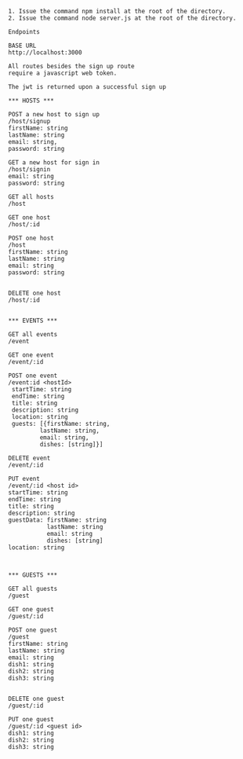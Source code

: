     1. Issue the command npm install at the root of the directory.
    2. Issue the command node server.js at the root of the directory.

    Endpoints

    BASE URL
    http://localhost:3000

    All routes besides the sign up route
    require a javascript web token.

    The jwt is returned upon a successful sign up

    *** HOSTS ***

    POST a new host to sign up
    /host/signup
    firstName: string
    lastName: string
    email: string,
    password: string

    GET a new host for sign in
    /host/signin
    email: string
    password: string

    GET all hosts
    /host

    GET one host
    /host/:id

    POST one host
    /host
    firstName: string
    lastName: string
    email: string
    password: string


    DELETE one host
    /host/:id


    *** EVENTS ***

    GET all events
    /event

    GET one event
    /event/:id

    POST one event
    /event:id <hostId>
     startTime: string
     endTime: string
     title: string
     description: string
     location: string
     guests: [{firstName: string,
             lastName: string,
             email: string,
             dishes: [string]}]

    DELETE event
    /event/:id

    PUT event
    /event/:id <host id>
    startTime: string
    endTime: string
    title: string
    description: string
    guestData: firstName: string
               lastName: string
               email: string
               dishes: [string]
    location: string



    *** GUESTS ***

    GET all guests
    /guest

    GET one guest
    /guest/:id

    POST one guest
    /guest
    firstName: string
    lastName: string
    email: string
    dish1: string
    dish2: string
    dish3: string


    DELETE one guest
    /guest/:id

    PUT one guest
    /guest/:id <guest id>
    dish1: string
    dish2: string
    dish3: string
